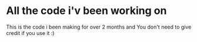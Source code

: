 # All the code i'v been working on
This is the code i been making for over 2 months and
You don't need to give credit if you use it :)
